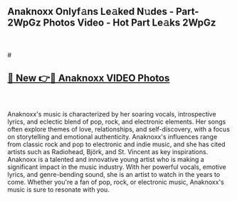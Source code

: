 ## Anaknoxx Onlyf𝚊ns Le𝚊ked N𝚞des - Part-2WpGz Photos Video - Hot Part Le𝚊ks 2WpGz
<br>
<br>
# <h2><a href="https://213.232.235.80/live/video.php?q=anaknoxx">🔗 New 👉🔴 Anaknoxx VIDEO Photos</a></h2>
<br>
<br>
Anaknoxx's music is characterized by her soaring vocals, introspective lyrics, and eclectic blend of pop, rock, and electronic elements. Her songs often explore themes of love, relationships, and self-discovery, with a focus on storytelling and emotional authenticity. Anaknoxx's influences range from classic rock and pop to electronic and indie music, and she has cited artists such as Radiohead, Björk, and St. Vincent as key inspirations. Anaknoxx is a talented and innovative young artist who is making a significant impact in the music industry. With her powerful vocals, emotive lyrics, and genre-bending sound, she is an artist to watch in the years to come. Whether you're a fan of pop, rock, or electronic music, Anaknoxx's music is sure to resonate with you.
<br>
<br>